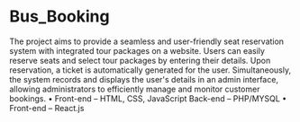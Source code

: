 # Bus_Booking
The project aims to provide a seamless and user-friendly seat reservation system with integrated tour packages on a website. Users can easily reserve seats and select tour packages by entering their details. Upon reservation, a ticket is automatically generated for the user. Simultaneously, the system records and displays the user's details in an admin interface, allowing administrators to efficiently manage and monitor customer bookings.
•	Front-end – HTML, CSS, JavaScript   Back-end – PHP/MYSQL
•	Front-end – React.js 
